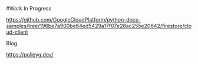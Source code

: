 #Work In Progress


https://github.com/GoogleCloudPlatform/python-docs-samples/tree/196be7a900be64ed5429a17f07e28ac255e20642/firestore/cloud-client

Blog

https://polleyg.dev/

